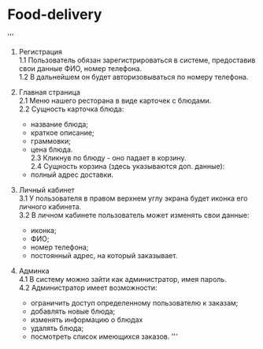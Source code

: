 # Food-delivery
'''
1. Регистрация  
   1.1 Пользователь обязан зарегистрироваться в системе, предоставив свои данные ФИО, номер телефона.  
   1.2 В дальнейшем он будет авторизовываться по номеру телефона.  

2. Главная страница  
   2.1 Меню нашего ресторана в виде карточек с блюдами.  
   2.2 Сущность карточка блюда:  
     - название блюда;
     - краткое описание;
     - граммовки;
     - цена блюда.  
   2.3 Кликнув по блюду - оно падает в корзину.  
   2.4 Сущность корзина (здесь указываются доп. данные):  
     - полный адрес доставки.
       
3. Личный кабинет  
   3.1 У пользователя в правом верхнем углу экрана будет иконка его личного кабинета.  
   3.2 В личном кабинете пользователь может изменять свои данные:  
     - иконка;
     - ФИО;
     - номер телефона;
     - постоянный адрес, на который заказывает.
       
4. Админка  
   4.1 В систему можно зайти как администратор, имея пароль.  
   4.2 Администратор имеет возможности:  
    - ограничить доступ определенному пользователю к заказам;
    - добавлять новые блюда;
    - изменять информацию о блюдах
    - удалять блюда;
    - посмотреть список имеющихся заказов.
'''
